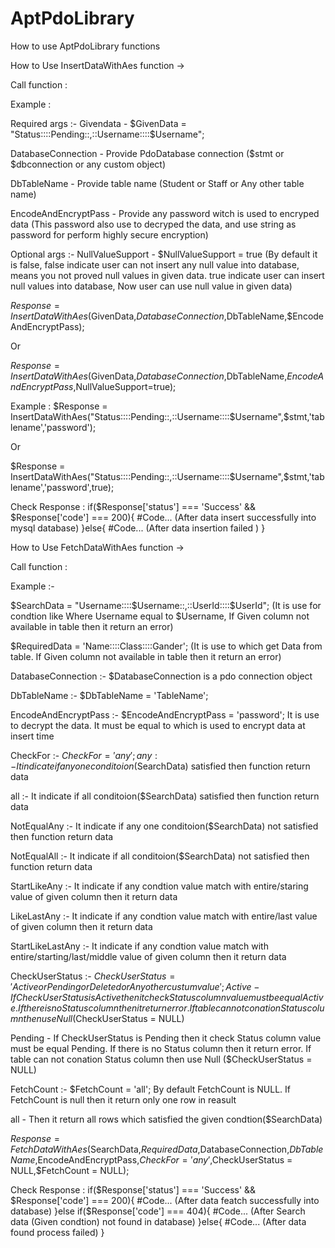 # AptPdoLibrary
How to use AptPdoLibrary functions

How to Use InsertDataWithAes function ->

Call function :

Example :

Required args :-
Givendata - $GivenData = "Status::::Pending::,::Username::::$Username";

DatabaseConnection - Provide PdoDatabase connection ($stmt or $dbconnection or any custom object)

DbTableName - Provide table name (Student or Staff or Any other table name)

EncodeAndEncryptPass - Provide any password witch is used to encryped data (This password also use to decryped the data, and use string as password for perform highly secure encryption)

Optional args :-
NullValueSupport - $NullValueSupport = true (By default it is false, false indicate user can not insert any null value into database, means you not proved null values in given data. true indicate user can insert null values into database, Now user can use null value in given data)


$Response = InsertDataWithAes($GivenData,$DatabaseConnection,$DbTableName,$EncodeAndEncryptPass);

Or

$Response = InsertDataWithAes($GivenData,$DatabaseConnection,$DbTableName,$EncodeAndEncryptPass,$NullValueSupport=true);

Example :
$Response = InsertDataWithAes("Status::::Pending::,::Username::::$Username",$stmt,'tablename','password');

Or

$Response = InsertDataWithAes("Status::::Pending::,::Username::::$Username",$stmt,'tablename','password',true);

Check Response :
if($Response['status'] === 'Success' && $Response['code'] === 200){
  #Code... (After data insert successfully into mysql database)
}else{
  #Code...  (After data insertion failed )
}

How to Use FetchDataWithAes function ->

Call function :

Example :-

$SearchData = "Username::::$Username::,::UserId::::$UserId"; (It is use for condtion like Where Username equal to $Username, If Given column not available in table then it return an error)

$RequiredData = 'Name::::Class::::Gander'; (It is use to which get Data from table. If Given column not available in table then it return an error)

DatabaseConnection :-
$DatabaseConnection is a pdo connection object

DbTableName :-
$DbTableName = 'TableName';

EncodeAndEncryptPass :-
$EncodeAndEncryptPass = 'password';
It is use to decrypt the data. It must be equal to which is used to encrypt data at insert time 

CheckFor :-
$CheckFor = 'any';
any :- It indicate if any one conditoion($SearchData) satisfied then function return data

all :- It indicate if all conditoion($SearchData) satisfied then function return data

NotEqualAny :- It indicate if any one conditoion($SearchData) not satisfied then function return data

NotEqualAll :- It indicate if all conditoion($SearchData) not satisfied then function return data

StartLikeAny :- It indicate if any condtion value match with entire/staring value of given column then it return data

LikeLastAny :- It indicate if any condtion value match with entire/last value of given column then it return data

StartLikeLastAny :- It indicate if any condtion value match with entire/starting/last/middle value of given column then it return data

CheckUserStatus :-
$CheckUserStatus = 'Active or Pending or Deleted or Any other custum value';
Active - If CheckUserStatus is Active then it check Status column value must be equal Active. If there is no Status column then it return error. If table can not conation Status column then use Null ($CheckUserStatus = NULL)

Pending - If CheckUserStatus is Pending then it check Status column value must be equal Pending. If there is no Status column then it return error. If table can not conation Status column then use Null ($CheckUserStatus = NULL)

FetchCount :-
$FetchCount = 'all';
By default FetchCount  is NULL. If FetchCount is null then it return only one row in reasult

all - Then it return all rows which satisfied the given condtion($SearchData)

$Response = FetchDataWithAes($SearchData,$RequiredData,$DatabaseConnection,$DbTableName,$EncodeAndEncryptPass,$CheckFor = 'any' ,$CheckUserStatus = NULL,$FetchCount = NULL);

Check Response :
if($Response['status'] === 'Success' && $Response['code'] === 200){
  #Code... (After data featch successfully into database)
}else if($Response['code'] === 404){
  #Code... (After Search data (Given condtion) not found in database)
}else{
  #Code...  (After data found process failed)
}

